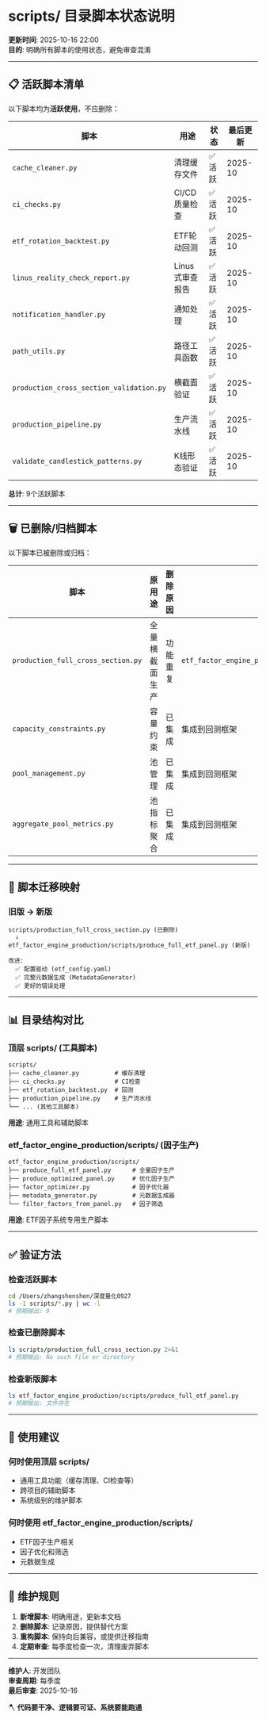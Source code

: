 # scripts/ 目录脚本状态说明

**更新时间**: 2025-10-16 22:00  
**目的**: 明确所有脚本的使用状态，避免审查混淆  

---

## 📋 活跃脚本清单

以下脚本均为**活跃使用**，不应删除：

| 脚本 | 用途 | 状态 | 最后更新 |
|------|------|------|----------|
| `cache_cleaner.py` | 清理缓存文件 | ✅ 活跃 | 2025-10 |
| `ci_checks.py` | CI/CD质量检查 | ✅ 活跃 | 2025-10 |
| `etf_rotation_backtest.py` | ETF轮动回测 | ✅ 活跃 | 2025-10 |
| `linus_reality_check_report.py` | Linus式审查报告 | ✅ 活跃 | 2025-10 |
| `notification_handler.py` | 通知处理 | ✅ 活跃 | 2025-10 |
| `path_utils.py` | 路径工具函数 | ✅ 活跃 | 2025-10 |
| `production_cross_section_validation.py` | 横截面验证 | ✅ 活跃 | 2025-10 |
| `production_pipeline.py` | 生产流水线 | ✅ 活跃 | 2025-10 |
| `validate_candlestick_patterns.py` | K线形态验证 | ✅ 活跃 | 2025-10 |

**总计**: 9个活跃脚本

---

## 🗑️ 已删除/归档脚本

以下脚本已被删除或归档：

| 脚本 | 原用途 | 删除原因 | 替代方案 |
|------|--------|----------|----------|
| `production_full_cross_section.py` | 全量横截面生产 | 功能重复 | `etf_factor_engine_production/scripts/produce_full_etf_panel.py` |
| `capacity_constraints.py` | 容量约束 | 已集成 | 集成到回测框架 |
| `pool_management.py` | 池管理 | 已集成 | 集成到回测框架 |
| `aggregate_pool_metrics.py` | 池指标聚合 | 已集成 | 集成到回测框架 |

---

## 🔄 脚本迁移映射

### 旧版 → 新版

```
scripts/production_full_cross_section.py (已删除)
  ↓
etf_factor_engine_production/scripts/produce_full_etf_panel.py (新版)

改进:
  ✅ 配置驱动 (etf_config.yaml)
  ✅ 完整元数据生成 (MetadataGenerator)
  ✅ 更好的错误处理
```

---

## 📊 目录结构对比

### 顶层 scripts/ (工具脚本)
```
scripts/
├── cache_cleaner.py          # 缓存清理
├── ci_checks.py              # CI检查
├── etf_rotation_backtest.py  # 回测
├── production_pipeline.py    # 生产流水线
└── ... (其他工具脚本)
```

**用途**: 通用工具和辅助脚本

### etf_factor_engine_production/scripts/ (因子生产)
```
etf_factor_engine_production/scripts/
├── produce_full_etf_panel.py      # 全量因子生产
├── produce_optimized_panel.py     # 优化因子生产
├── factor_optimizer.py            # 因子优化器
├── metadata_generator.py          # 元数据生成器
└── filter_factors_from_panel.py   # 因子筛选
```

**用途**: ETF因子系统专用生产脚本

---

## ✅ 验证方法

### 检查活跃脚本
```bash
cd /Users/zhangshenshen/深度量化0927
ls -1 scripts/*.py | wc -l
# 预期输出: 9
```

### 检查已删除脚本
```bash
ls scripts/production_full_cross_section.py 2>&1
# 预期输出: No such file or directory
```

### 检查新版脚本
```bash
ls etf_factor_engine_production/scripts/produce_full_etf_panel.py
# 预期输出: 文件存在
```

---

## 🎯 使用建议

### 何时使用顶层 scripts/
- 通用工具功能（缓存清理、CI检查等）
- 跨项目的辅助脚本
- 系统级别的维护脚本

### 何时使用 etf_factor_engine_production/scripts/
- ETF因子生产相关
- 因子优化和筛选
- 元数据生成

---

## 📝 维护规则

1. **新增脚本**: 明确用途，更新本文档
2. **删除脚本**: 记录原因，提供替代方案
3. **重构脚本**: 保持向后兼容，或提供迁移指南
4. **定期审查**: 每季度检查一次，清理废弃脚本

---

**维护人**: 开发团队  
**审查周期**: 每季度  
**最后审查**: 2025-10-16  

🪓 **代码要干净、逻辑要可证、系统要能跑通**
